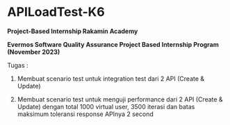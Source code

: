 # APILoadTest-K6

**Project-Based Internship Rakamin Academy**

**Evermos Software Quality Assurance Project Based Internship Program (November 2023)**


Tugas : 
1. Membuat scenario test untuk integration test dari 2 API (Create & Update)
   
2. Membuat scenario test untuk menguji performance dari 2 API (Create & Update) dengan total 1000 virtual user, 3500 iterasi dan batas maksimum toleransi response APInya 2 second 
